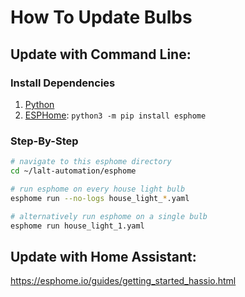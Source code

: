 # How To Update Bulbs

## Update with Command Line:

### Install Dependencies

1. [Python](https://www.python.org/)
2. [ESPHome](https://esphome.io/guides/getting_started_command_line.html): `python3 -m pip install esphome`

### Step-By-Step

```bash
# navigate to this esphome directory
cd ~/lalt-automation/esphome

# run esphome on every house light bulb
esphome run --no-logs house_light_*.yaml

# alternatively run esphome on a single bulb
esphome run house_light_1.yaml
```

## Update with Home Assistant:

https://esphome.io/guides/getting_started_hassio.html

